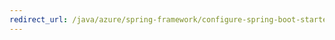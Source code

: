 ```yaml
---
redirect_url: /java/azure/spring-framework/configure-spring-boot-starter-java-app-with-cosmos-db
---
```

